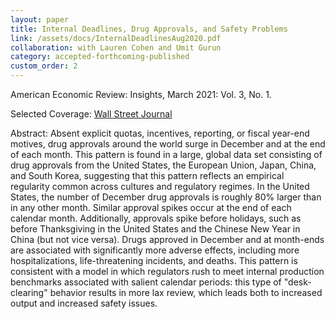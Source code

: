 ```yaml
---
layout: paper
title: Internal Deadlines, Drug Approvals, and Safety Problems
link: /assets/docs/InternalDeadlinesAug2020.pdf
collaboration: with Lauren Cohen and Umit Gurun
category: accepted-forthcoming-published
custom_order: 2
---
```

<div>
  <div class="text-teal-600 text-base mb-2">
<p><span class="italic">American Economic Review: Insights</span>, March 2021: Vol. 3, No. 1.</p>
    <p>Selected Coverage: <a class="italic" href="https://www.wsj.com/articles/fdas-deadline-problem-11578047402">Wall Street Journal</a></p>
  </div>
  <p><span class="font-medium">Abstract: </span>Absent explicit quotas, incentives, reporting, or fiscal year-end motives, drug approvals around the world surge in December and at the end of each month. This pattern is found in a large, global data set consisting of drug approvals from the United States, the European Union, Japan, China, and South Korea, suggesting that this pattern reflects an empirical regularity common across cultures and regulatory regimes.  In the United States, the number of December drug approvals is roughly 80% larger than in any other month.  Similar approval spikes occur at the end of each calendar month.  Additionally, approvals spike before holidays, such as before Thanksgiving in the United States and the Chinese New Year in China (but not vice versa).  Drugs approved in December and at month-ends are associated with significantly more adverse effects, including more hospitalizations, life-threatening incidents, and deaths.  This pattern is consistent with a model in which regulators rush to meet internal production benchmarks associated with salient calendar periods: this type of "desk-clearing" behavior results in more lax review, which leads both to increased output and increased safety issues.</p>
</div>
